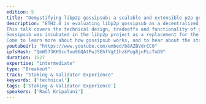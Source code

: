 ```yaml
---
edition: 5
title: "Demystifying libp2p gossipsub: a scalable and extensible p2p gossip protocol"
description: "ETH2.0 is evaluating libp2p gossipsub as a decentralized, peer-to-peer publish/subscribe mechanism for validators, proposers and attesters to quickly disseminate data throughout the entire network.
This talk covers the technical design, tradeoffs and functionality of gossipsub, aiming to deliver foundational knowledge to everyone interested in learning more about this potential building block of the ETH2.0 network.
Gossipsub was incubated in the libp2p project as a replacement for the naïve floodsub pubsub router (which simply broadcasts messages to all peers we know are interested in a topic). It maintains stable reciprocal meshes via explicit link grafting, while preserving random gossip to disseminate metadata, and to provide cues to aid message deliverability. It also features a piggybacking algorithm to minimise the overhead of control messages; allows developers to attach custom per-topic validator functions; and more.
Come to learn more about how gossipsub works, and to hear about the state of the art of p2p pubsub protocols!"
youtubeUrl: "https://www.youtube.com/embed/b8AZBVdrCC0"
ipfsHash: "QmW573KHSccTou96QAtPwJSEhfVgC1hzkPog8jnFLcTuD9"
duration: 1527
expertise: "intermediate"
type: "Breakout"
track: "Staking & Validator Experience"
keywords: ['technical']
tags: ['Staking & Validator Experience']
speakers: ['Raúl Kripalani']
---
```

